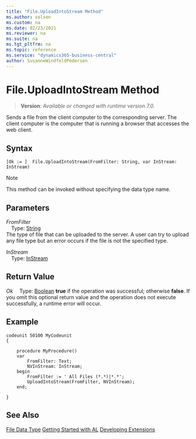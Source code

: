 ```yaml
---
title: "File.UploadIntoStream Method"
ms.author: solsen
ms.custom: na
ms.date: 02/23/2021
ms.reviewer: na
ms.suite: na
ms.tgt_pltfrm: na
ms.topic: reference
ms.service: "dynamics365-business-central"
author: SusanneWindfeldPedersen
---
```

[//]: # (START>DO_NOT_EDIT)
[//]: # (IMPORTANT:Do not edit any of the content between here and the END>DO_NOT_EDIT.)
[//]: # (Any modifications should be made in the .xml files in the ModernDev repo.)
# File.UploadIntoStream Method
> **Version**: _Available or changed with runtime version 7.0._

Sends a file from the client computer to the corresponding server. The client computer is the computer that is running a browser that accesses the web client.


## Syntax
```
[Ok := ]  File.UploadIntoStream(FromFilter: String, var InStream: InStream)
```
> [!NOTE]
> This method can be invoked without specifying the data type name.
## Parameters
*FromFilter*  
&emsp;Type: [String](../string/string-data-type.md)  
The type of file that can be uploaded to the server. A user can try to upload any file type but an error occurs if the file is not the specified type.
        
*InStream*  
&emsp;Type: [InStream](../instream/instream-data-type.md)  
  


## Return Value
*Ok*
&emsp;Type: [Boolean](../boolean/boolean-data-type.md)
**true** if the operation was successful; otherwise **false**.   If you omit this optional return value and the operation does not execute successfully, a runtime error will occur.  


[//]: # (IMPORTANT: END>DO_NOT_EDIT)

## Example

```al
codeunit 50100 MyCodeunit
{

    procedure MyProcedure()
    var
        FromFilter: Text;
        NVInStream: InStream;
    begin
        FromFilter := ' All Files (*.*)|*.*';
        UploadIntoStream(FromFilter, NVInStream);
    end;

}
```

## See Also
[File Data Type](file-data-type.md)
[Getting Started with AL](../../devenv-get-started.md)
[Developing Extensions](../../devenv-dev-overview.md)  
